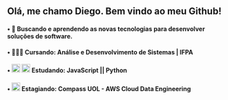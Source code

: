 ## Olá, me chamo Diego. Bem vindo ao meu Github!

#### • 🌱	  Buscando e aprendendo as novas tecnologias para desenvolver soluções de software.
#### • 👨🏽‍💻	  Cursando: Análise e Desenvolvimento de Sistemas | IFPA
#### •	<img src="https://cdn.jsdelivr.net/gh/devicons/devicon/icons/javascript/javascript-original.svg" width="20" height="20"/> <img src="https://cdn3.iconfinder.com/data/icons/logos-and-brands-adobe/512/267_Python-512.png" width="20" height="20"/> Estudando: JavaScript || Python  
#### • <img src="https://logospng.org/download/uol/logo-uol-icon-1024.png" width ="20" height ="20"/> Estagiando: Compass UOL - AWS Cloud Data Engineering
